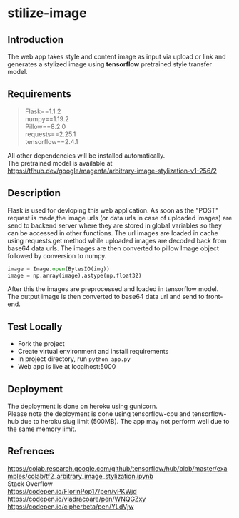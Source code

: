 # stilize-image

## Introduction
The web app takes style and content image as input via upload or link and generates a stylized image using **tensorflow** pretrained style transfer model.

## Requirements
> Flask==1.1.2  
> numpy==1.19.2  
> Pillow==8.2.0  
> requests==2.25.1  
> tensorflow==2.4.1   

All other dependencies will be installed automatically.  
The pretrained model is available at https://tfhub.dev/google/magenta/arbitrary-image-stylization-v1-256/2

## Description
Flask is used for devloping this web application.
As soon as the "POST" request is made,the image urls (or data urls in case of uploaded images) are send to backend server where they are stored in global variables so they can 
be accessed in other functions. The url images are loaded in cache using requests.get method while uploaded images are decoded back from base64 data urls. 
The images are then converted to pillow Image object followed by conversion to numpy.  
```python
image = Image.open(BytesIO(img))
image = np.array(image).astype(np.float32)
```
After this the images are preprocessed and loaded in tensorflow model.  
The output image is then converted to base64 data url and send to front-end.

## Test Locally
* Fork the project
* Create virtual environment and install requirements
* In project directory, run `python app.py`
* Web app is live at localhost:5000

## Deployment
The deployment is done on heroku using gunicorn.  
Please note the deployment is done using tensorflow-cpu and tensorflow-hub due to heroku slug limit (500MB). The app may not perform well due to the same memory limit.

## Refrences
https://colab.research.google.com/github/tensorflow/hub/blob/master/examples/colab/tf2_arbitrary_image_stylization.ipynb  
Stack Overflow  
https://codepen.io/FlorinPop17/pen/vPKWjd  
https://codepen.io/vladracoare/pen/WNQGZxy  
https://codepen.io/cipherbeta/pen/YLdVjw  

